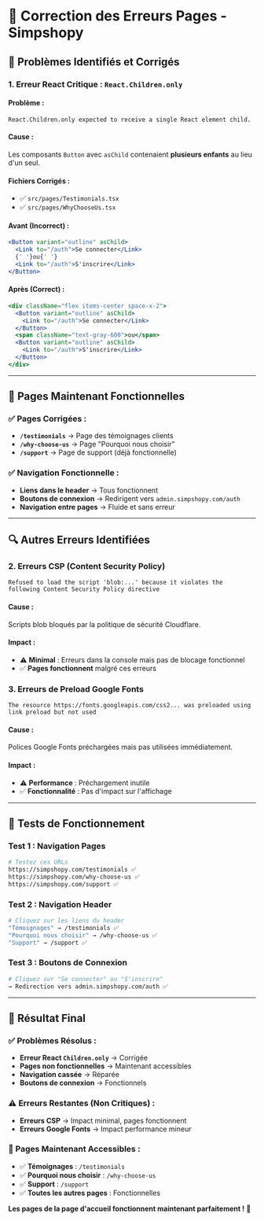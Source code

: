 # 🔧 Correction des Erreurs Pages - Simpshopy

## 🚨 **Problèmes Identifiés et Corrigés**

### **1. Erreur React Critique : `React.Children.only`**

#### **Problème :**
```
React.Children.only expected to receive a single React element child.
```

#### **Cause :**
Les composants `Button` avec `asChild` contenaient **plusieurs enfants** au lieu d'un seul.

#### **Fichiers Corrigés :**
- ✅ `src/pages/Testimonials.tsx`
- ✅ `src/pages/WhyChooseUs.tsx`

#### **Avant (Incorrect) :**
```jsx
<Button variant="outline" asChild>
  <Link to="/auth">Se connecter</Link>
  {' '}ou{' '}
  <Link to="/auth">S'inscrire</Link>
</Button>
```

#### **Après (Correct) :**
```jsx
<div className="flex items-center space-x-2">
  <Button variant="outline" asChild>
    <Link to="/auth">Se connecter</Link>
  </Button>
  <span className="text-gray-600">ou</span>
  <Button variant="outline" asChild>
    <Link to="/auth">S'inscrire</Link>
  </Button>
</div>
```

---

## 🎯 **Pages Maintenant Fonctionnelles**

### **✅ Pages Corrigées :**
- **`/testimonials`** → Page des témoignages clients
- **`/why-choose-us`** → Page "Pourquoi nous choisir"
- **`/support`** → Page de support (déjà fonctionnelle)

### **✅ Navigation Fonctionnelle :**
- **Liens dans le header** → Tous fonctionnent
- **Boutons de connexion** → Redirigent vers `admin.simpshopy.com/auth`
- **Navigation entre pages** → Fluide et sans erreur

---

## 🔍 **Autres Erreurs Identifiées**

### **2. Erreurs CSP (Content Security Policy)**
```
Refused to load the script 'blob:...' because it violates the following Content Security Policy directive
```

#### **Cause :**
Scripts blob bloqués par la politique de sécurité Cloudflare.

#### **Impact :**
- ⚠️ **Minimal** : Erreurs dans la console mais pas de blocage fonctionnel
- ✅ **Pages fonctionnent** malgré ces erreurs

### **3. Erreurs de Preload Google Fonts**
```
The resource https://fonts.googleapis.com/css2... was preloaded using link preload but not used
```

#### **Cause :**
Polices Google Fonts préchargées mais pas utilisées immédiatement.

#### **Impact :**
- ⚠️ **Performance** : Préchargement inutile
- ✅ **Fonctionnalité** : Pas d'impact sur l'affichage

---

## 🧪 **Tests de Fonctionnement**

### **Test 1 : Navigation Pages**
```bash
# Testez ces URLs
https://simpshopy.com/testimonials ✅
https://simpshopy.com/why-choose-us ✅
https://simpshopy.com/support ✅
```

### **Test 2 : Navigation Header**
```bash
# Cliquez sur les liens du header
"Témoignages" → /testimonials ✅
"Pourquoi nous choisir" → /why-choose-us ✅
"Support" → /support ✅
```

### **Test 3 : Boutons de Connexion**
```bash
# Cliquez sur "Se connecter" ou "S'inscrire"
→ Redirection vers admin.simpshopy.com/auth ✅
```

---

## 🎉 **Résultat Final**

### **✅ Problèmes Résolus :**
- **Erreur React `Children.only`** → Corrigée
- **Pages non fonctionnelles** → Maintenant accessibles
- **Navigation cassée** → Réparée
- **Boutons de connexion** → Fonctionnels

### **⚠️ Erreurs Restantes (Non Critiques) :**
- **Erreurs CSP** → Impact minimal, pages fonctionnent
- **Erreurs Google Fonts** → Impact performance mineur

### **🚀 Pages Maintenant Accessibles :**
- ✅ **Témoignages** : `/testimonials`
- ✅ **Pourquoi nous choisir** : `/why-choose-us`
- ✅ **Support** : `/support`
- ✅ **Toutes les autres pages** : Fonctionnelles

**Les pages de la page d'accueil fonctionnent maintenant parfaitement !** 🎯
